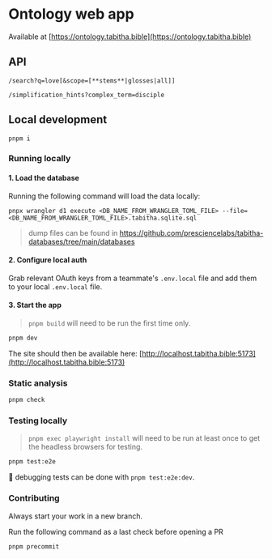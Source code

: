 # Ontology web app

Available at [https://ontology.tabitha.bible](https://ontology.tabitha.bible)

## API

`/search?q=love[&scope=[**stems**|glosses|all]]`

`/simplification_hints?complex_term=disciple`

## Local development

`pnpm i`

### Running locally

#### 1. Load the database

Running the following command will load the data locally:

`pnpx wrangler d1 execute <DB_NAME_FROM_WRANGLER_TOML_FILE> --file=<DB_NAME_FROM_WRANGLER_TOML_FILE>.tabitha.sqlite.sql`

> dump files can be found in https://github.com/presciencelabs/tabitha-databases/tree/main/databases

#### 2. Configure local auth

Grab relevant OAuth keys from a teammate's `.env.local` file and add them to your local `.env.local` file.

#### 3. Start the app

> `pnpm build` will need to be run the first time only.

```bash
pnpm dev
```

The site should then be available here: [http://localhost.tabitha.bible:5173](http://localhost.tabitha.bible:5173)

### Static analysis

```bash
pnpm check
```

### Testing locally

> `pnpm exec playwright install` will need to be run at least once to get the headless browsers for testing.

```bash
pnpm test:e2e
```

🐛 debugging tests can be done with `pnpm test:e2e:dev`.

### Contributing

Always start your work in a new branch.

Run the following command as a last check before opening a PR

```bash
pnpm precommit
```
